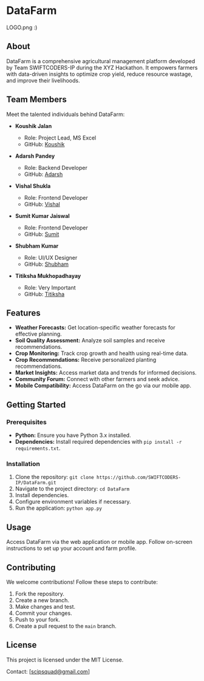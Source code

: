 # DataFarm

LOGO.png :)

## About

DataFarm is a comprehensive agricultural management platform developed by Team SWIFTCODERS-IP during the XYZ Hackathon. It empowers farmers with data-driven insights to optimize crop yield, reduce resource wastage, and improve their livelihoods.

## Team Members

Meet the talented individuals behind DataFarm:

- **Koushik Jalan**
  - Role: Project Lead, MS Excel
  - GitHub: [Koushik](https://github.com/Koushikjalan)
  
- **Adarsh Pandey**
  - Role: Backend Developer
  - GitHub: [Adarsh](https://github.com/AdarshP1133)

- **Vishal Shukla**
  - Role: Frontend Developer
  - GitHub: [Vishal](https://github.com/vishakshukla77)

- **Sumit Kumar Jaiswal**
  - Role: Frontend Developer
  - GitHub: [Sumit](https://github.com/skjaiswal88)
 
- **Shubham Kumar**
  - Role: UI/UX Designer
  - GitHub: [Shubham](https://github.com/ThisIsShubh)
    
- **Titiksha Mukhopadhayay**
  - Role: Very Important
  - GitHub: [Titiksha](https://github.com/Titiksha2608)

## Features

- **Weather Forecasts:** Get location-specific weather forecasts for effective planning.
- **Soil Quality Assessment:** Analyze soil samples and receive recommendations.
- **Crop Monitoring:** Track crop growth and health using real-time data.
- **Crop Recommendations:** Receive personalized planting recommendations.
- **Market Insights:** Access market data and trends for informed decisions.
- **Community Forum:** Connect with other farmers and seek advice.
- **Mobile Compatibility:** Access DataFarm on the go via our mobile app.

## Getting Started

### Prerequisites

- **Python:** Ensure you have Python 3.x installed.
- **Dependencies:** Install required dependencies with `pip install -r requirements.txt`.

### Installation

1. Clone the repository: `git clone https://github.com/SWIFTCODERS-IP/DataFarm.git`
2. Navigate to the project directory: `cd DataFarm`
3. Install dependencies.
4. Configure environment variables if necessary.
5. Run the application: `python app.py`

## Usage

Access DataFarm via the web application or mobile app. Follow on-screen instructions to set up your account and farm profile.

## Contributing

We welcome contributions! Follow these steps to contribute:

1. Fork the repository.
2. Create a new branch.
3. Make changes and test.
4. Commit your changes.
5. Push to your fork.
6. Create a pull request to the `main` branch.

## License

This project is licensed under the MIT License.

Contact: [scipsquad@gmail.com]
